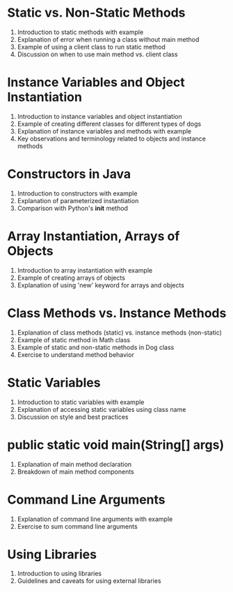 # Static vs. Non-Static Methods
1. Introduction to static methods with example
2. Explanation of error when running a class without main method
3. Example of using a client class to run static method
4. Discussion on when to use main method vs. client class

# Instance Variables and Object Instantiation
1. Introduction to instance variables and object instantiation
2. Example of creating different classes for different types of dogs
3. Explanation of instance variables and methods with example
4. Key observations and terminology related to objects and instance methods

# Constructors in Java
1. Introduction to constructors with example
2. Explanation of parameterized instantiation
3. Comparison with Python's __init__ method

# Array Instantiation, Arrays of Objects
1. Introduction to array instantiation with example
2. Example of creating arrays of objects
3. Explanation of using 'new' keyword for arrays and objects

# Class Methods vs. Instance Methods
1. Explanation of class methods (static) vs. instance methods (non-static)
2. Example of static method in Math class
3. Example of static and non-static methods in Dog class
4. Exercise to understand method behavior

# Static Variables
1. Introduction to static variables with example
2. Explanation of accessing static variables using class name
3. Discussion on style and best practices

# public static void main(String[] args)
1. Explanation of main method declaration
2. Breakdown of main method components

# Command Line Arguments
1. Explanation of command line arguments with example
2. Exercise to sum command line arguments

# Using Libraries
1. Introduction to using libraries
2. Guidelines and caveats for using external libraries